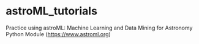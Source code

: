 # astroML_tutorials
Practice using astroML: Machine Learning and Data Mining for Astronomy Python Module (https://www.astroml.org)
